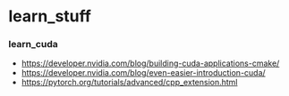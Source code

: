 # learn_stuff

### learn_cuda
* https://developer.nvidia.com/blog/building-cuda-applications-cmake/
* https://developer.nvidia.com/blog/even-easier-introduction-cuda/
* https://pytorch.org/tutorials/advanced/cpp_extension.html